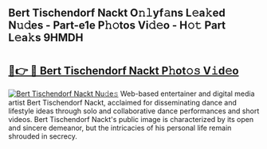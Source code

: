 ## Bert Tischendorf Nackt O𝚗𝚕yf𝚊ns L𝚎a𝚔ed N𝚞𝚍es - Part-e1e P𝚑𝚘tos Vi𝚍𝚎o - H𝚘𝚝 Part L𝚎a𝚔s 9HMDH

# <h2><a href="http://kfe45v.oniu.top/?m=Bert+Tischendorf+Nackt">🔗👉 🔴 Bert Tischendorf Nackt P𝚑ot𝚘𝚜 V𝚒d𝚎o</a></h2>

[![Bert Tischendorf Nackt Nu𝚍e𝚜](https://i.imgur.com/0qMVB7G.gif)](http://kfe45v.oniu.top/?m=Bert+Tischendorf+Nackt)
Web-based entertainer and digital media artist Bert Tischendorf Nackt, acclaimed for disseminating dance and lifestyle ideas through solo and collaborative dance performances and short videos. Bert Tischendorf Nackt's public image is characterized by its open and sincere demeanor, but the intricacies of his personal life remain shrouded in secrecy.  
